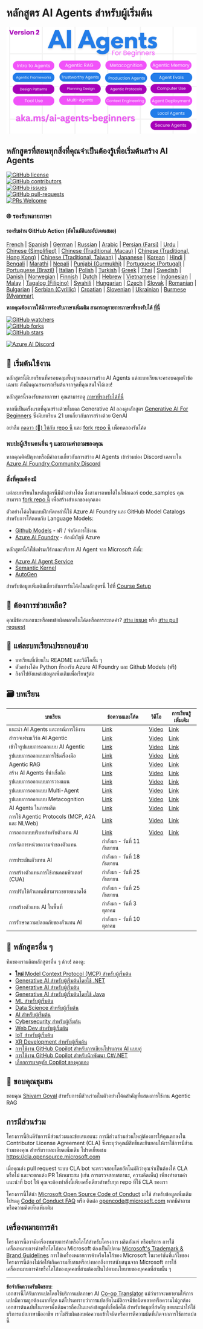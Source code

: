 <!--
CO_OP_TRANSLATOR_METADATA:
{
  "original_hash": "9cb9bf18040a36fb1d822b10e92e7c04",
  "translation_date": "2025-09-07T07:56:02+00:00",
  "source_file": "README.md",
  "language_code": "th"
}
-->
# หลักสูตร AI Agents สำหรับผู้เริ่มต้น

![Generative AI For Beginners](../../translated_images/repo-thumbnailv2.06f4a48036fde647f6ba4eb19f5651babe59bb30e972748afb349e47725d7601.th.png)

## หลักสูตรที่สอนทุกสิ่งที่คุณจำเป็นต้องรู้เพื่อเริ่มต้นสร้าง AI Agents

[![GitHub license](https://img.shields.io/github/license/microsoft/ai-agents-for-beginners.svg)](https://github.com/microsoft/ai-agents-for-beginners/blob/master/LICENSE?WT.mc_id=academic-105485-koreyst)  
[![GitHub contributors](https://img.shields.io/github/contributors/microsoft/ai-agents-for-beginners.svg)](https://GitHub.com/microsoft/ai-agents-for-beginners/graphs/contributors/?WT.mc_id=academic-105485-koreyst)  
[![GitHub issues](https://img.shields.io/github/issues/microsoft/ai-agents-for-beginners.svg)](https://GitHub.com/microsoft/ai-agents-for-beginners/issues/?WT.mc_id=academic-105485-koreyst)  
[![GitHub pull-requests](https://img.shields.io/github/issues-pr/microsoft/ai-agents-for-beginners.svg)](https://GitHub.com/microsoft/ai-agents-for-beginners/pulls/?WT.mc_id=academic-105485-koreyst)  
[![PRs Welcome](https://img.shields.io/badge/PRs-welcome-brightgreen.svg?style=flat-square)](http://makeapullrequest.com?WT.mc_id=academic-105485-koreyst)  

### 🌐 รองรับหลายภาษา

#### รองรับผ่าน GitHub Action (อัตโนมัติและอัปเดตเสมอ)

[French](../fr/README.md) | [Spanish](../es/README.md) | [German](../de/README.md) | [Russian](../ru/README.md) | [Arabic](../ar/README.md) | [Persian (Farsi)](../fa/README.md) | [Urdu](../ur/README.md) | [Chinese (Simplified)](../zh/README.md) | [Chinese (Traditional, Macau)](../mo/README.md) | [Chinese (Traditional, Hong Kong)](../hk/README.md) | [Chinese (Traditional, Taiwan)](../tw/README.md) | [Japanese](../ja/README.md) | [Korean](../ko/README.md) | [Hindi](../hi/README.md) | [Bengali](../bn/README.md) | [Marathi](../mr/README.md) | [Nepali](../ne/README.md) | [Punjabi (Gurmukhi)](../pa/README.md) | [Portuguese (Portugal)](../pt/README.md) | [Portuguese (Brazil)](../br/README.md) | [Italian](../it/README.md) | [Polish](../pl/README.md) | [Turkish](../tr/README.md) | [Greek](../el/README.md) | [Thai](./README.md) | [Swedish](../sv/README.md) | [Danish](../da/README.md) | [Norwegian](../no/README.md) | [Finnish](../fi/README.md) | [Dutch](../nl/README.md) | [Hebrew](../he/README.md) | [Vietnamese](../vi/README.md) | [Indonesian](../id/README.md) | [Malay](../ms/README.md) | [Tagalog (Filipino)](../tl/README.md) | [Swahili](../sw/README.md) | [Hungarian](../hu/README.md) | [Czech](../cs/README.md) | [Slovak](../sk/README.md) | [Romanian](../ro/README.md) | [Bulgarian](../bg/README.md) | [Serbian (Cyrillic)](../sr/README.md) | [Croatian](../hr/README.md) | [Slovenian](../sl/README.md) | [Ukrainian](../uk/README.md) | [Burmese (Myanmar)](../my/README.md)

**หากคุณต้องการให้มีการรองรับภาษาเพิ่มเติม สามารถดูรายการภาษาที่รองรับได้ [ที่นี่](https://github.com/Azure/co-op-translator/blob/main/getting_started/supported-languages.md)**

[![GitHub watchers](https://img.shields.io/github/watchers/microsoft/ai-agents-for-beginners.svg?style=social&label=Watch)](https://GitHub.com/microsoft/ai-agents-for-beginners/watchers/?WT.mc_id=academic-105485-koreyst)  
[![GitHub forks](https://img.shields.io/github/forks/microsoft/ai-agents-for-beginners.svg?style=social&label=Fork)](https://GitHub.com/microsoft/ai-agents-for-beginners/network/?WT.mc_id=academic-105485-koreyst)  
[![GitHub stars](https://img.shields.io/github/stars/microsoft/ai-agents-for-beginners.svg?style=social&label=Star)](https://GitHub.com/microsoft/ai-agents-for-beginners/stargazers/?WT.mc_id=academic-105485-koreyst)  

[![Azure AI Discord](https://dcbadge.limes.pink/api/server/kzRShWzttr)](https://discord.gg/kzRShWzttr)

## 🌱 เริ่มต้นใช้งาน

หลักสูตรนี้มีบทเรียนที่ครอบคลุมพื้นฐานของการสร้าง AI Agents แต่ละบทเรียนจะครอบคลุมหัวข้อเฉพาะ ดังนั้นคุณสามารถเริ่มต้นจากจุดที่คุณสนใจได้เลย!

หลักสูตรนี้รองรับหลายภาษา คุณสามารถดู [ภาษาที่รองรับได้ที่นี่](../..)

หากนี่เป็นครั้งแรกที่คุณสร้างด้วยโมเดล Generative AI ลองดูหลักสูตร [Generative AI For Beginners](https://aka.ms/genai-beginners) ซึ่งมีบทเรียน 21 บทเกี่ยวกับการสร้างด้วย GenAI

อย่าลืม [กดดาว (🌟) ให้กับ repo นี้](https://docs.github.com/en/get-started/exploring-projects-on-github/saving-repositories-with-stars?WT.mc_id=academic-105485-koreyst) และ [fork repo นี้](https://github.com/microsoft/ai-agents-for-beginners/fork) เพื่อทดลองรันโค้ด

### พบปะผู้เรียนคนอื่น ๆ และถามคำถามของคุณ

หากคุณติดปัญหาหรือมีคำถามเกี่ยวกับการสร้าง AI Agents เข้าร่วมช่อง Discord เฉพาะใน [Azure AI Foundry Community Discord](https://aka.ms/ai-agents/discord)

### สิ่งที่คุณต้องมี

แต่ละบทเรียนในหลักสูตรนี้มีตัวอย่างโค้ด ซึ่งสามารถพบได้ในโฟลเดอร์ code_samples คุณสามารถ [fork repo นี้](https://github.com/microsoft/ai-agents-for-beginners/fork) เพื่อสร้างสำเนาของคุณเอง

ตัวอย่างโค้ดในแบบฝึกหัดเหล่านี้ใช้ Azure AI Foundry และ GitHub Model Catalogs สำหรับการโต้ตอบกับ Language Models:

- [Github Models](https://aka.ms/ai-agents-beginners/github-models) - ฟรี / จำกัดการใช้งาน  
- [Azure AI Foundry](https://aka.ms/ai-agents-beginners/ai-foundry) - ต้องมีบัญชี Azure  

หลักสูตรนี้ยังใช้เฟรมเวิร์กและบริการ AI Agent จาก Microsoft ดังนี้:

- [Azure AI Agent Service](https://aka.ms/ai-agents-beginners/ai-agent-service)  
- [Semantic Kernel](https://aka.ms/ai-agents-beginners/semantic-kernel)  
- [AutoGen](https://aka.ms/ai-agents/autogen)  

สำหรับข้อมูลเพิ่มเติมเกี่ยวกับการรันโค้ดในหลักสูตรนี้ ไปที่ [Course Setup](./00-course-setup/README.md)

## 🙏 ต้องการช่วยเหลือ?

คุณมีข้อเสนอแนะหรือพบข้อผิดพลาดในโค้ดหรือการสะกดคำ? [สร้าง issue](https://github.com/microsoft/ai-agents-for-beginners/issues?WT.mc_id=academic-105485-koreyst) หรือ [สร้าง pull request](https://github.com/microsoft/ai-agents-for-beginners/pulls?WT.mc_id=academic-105485-koreyst)

## 📂 แต่ละบทเรียนประกอบด้วย

- บทเรียนที่เขียนใน README และวิดีโอสั้น ๆ  
- ตัวอย่างโค้ด Python ที่รองรับ Azure AI Foundry และ Github Models (ฟรี)  
- ลิงก์ไปยังแหล่งข้อมูลเพิ่มเติมเพื่อเรียนรู้ต่อ  

## 🗃️ บทเรียน

| **บทเรียน**                                 | **ข้อความและโค้ด**                               | **วิดีโอ**                                                  | **การเรียนรู้เพิ่มเติม**                                                             |
|----------------------------------------------|----------------------------------------------------|------------------------------------------------------------|----------------------------------------------------------------------------------------|
| แนะนำ AI Agents และกรณีการใช้งาน             | [Link](./01-intro-to-ai-agents/README.md)          | [Video](https://youtu.be/3zgm60bXmQk?si=z8QygFvYQv-9WtO1)  | [Link](https://aka.ms/ai-agents-beginners/collection?WT.mc_id=academic-105485-koreyst) |
| สำรวจเฟรมเวิร์ก AI Agentic                   | [Link](./02-explore-agentic-frameworks/README.md)  | [Video](https://youtu.be/ODwF-EZo_O8?si=Vawth4hzVaHv-u0H)  | [Link](https://aka.ms/ai-agents-beginners/collection?WT.mc_id=academic-105485-koreyst) |
| เข้าใจรูปแบบการออกแบบ AI Agentic            | [Link](./03-agentic-design-patterns/README.md)     | [Video](https://youtu.be/m9lM8qqoOEA?si=BIzHwzstTPL8o9GF)  | [Link](https://aka.ms/ai-agents-beginners/collection?WT.mc_id=academic-105485-koreyst) |
| รูปแบบการออกแบบการใช้เครื่องมือ              | [Link](./04-tool-use/README.md)                    | [Video](https://youtu.be/vieRiPRx-gI?si=2z6O2Xu2cu_Jz46N)  | [Link](https://aka.ms/ai-agents-beginners/collection?WT.mc_id=academic-105485-koreyst) |
| Agentic RAG                                   | [Link](./05-agentic-rag/README.md)                 | [Video](https://youtu.be/WcjAARvdL7I?si=gKPWsQpKiIlDH9A3)  | [Link](https://aka.ms/ai-agents-beginners/collection?WT.mc_id=academic-105485-koreyst) |
| สร้าง AI Agents ที่น่าเชื่อถือ               | [Link](./06-building-trustworthy-agents/README.md) | [Video](https://youtu.be/iZKkMEGBCUQ?si=jZjpiMnGFOE9L8OK ) | [Link](https://aka.ms/ai-agents-beginners/collection?WT.mc_id=academic-105485-koreyst) |
| รูปแบบการออกแบบการวางแผน                     | [Link](./07-planning-design/README.md)             | [Video](https://youtu.be/kPfJ2BrBCMY?si=6SC_iv_E5-mzucnC)  | [Link](https://aka.ms/ai-agents-beginners/collection?WT.mc_id=academic-105485-koreyst) |
| รูปแบบการออกแบบ Multi-Agent                  | [Link](./08-multi-agent/README.md)                 | [Video](https://youtu.be/V6HpE9hZEx0?si=rMgDhEu7wXo2uo6g)  | [Link](https://aka.ms/ai-agents-beginners/collection?WT.mc_id=academic-105485-koreyst) |
| รูปแบบการออกแบบ Metacognition                | [Link](./09-metacognition/README.md)               | [Video](https://youtu.be/His9R6gw6Ec?si=8gck6vvdSNCt6OcF)  | [Link](https://aka.ms/ai-agents-beginners/collection?WT.mc_id=academic-105485-koreyst) |
| AI Agents ในการผลิต                           | [Link](./10-ai-agents-production/README.md)        | [Video](https://youtu.be/l4TP6IyJxmQ?si=31dnhexRo6yLRJDl)  | [Link](https://aka.ms/ai-agents-beginners/collection?WT.mc_id=academic-105485-koreyst) |
| การใช้ Agentic Protocols (MCP, A2A และ NLWeb) | [Link](./11-agentic-protocols/README.md)           | [Video](https://youtu.be/X-Dh9R3Opn8)                      | [Link](https://aka.ms/ai-agents-beginners/collection?WT.mc_id=academic-105485-koreyst) |
| การออกแบบบริบทสำหรับตัวแทน AI            | [Link](./12-context-engineering/README.md)         | [Video](https://youtu.be/F5zqRV7gEag)                                 | [Link](https://aka.ms/ai-agents-beginners/collection?WT.mc_id=academic-105485-koreyst) |
| การจัดการหน่วยความจำของตัวแทน              | กำลังมา - วันที่ 11 กันยายน                        |                                                            |                                                                                        |
| การประเมินตัวแทน AI                         | กำลังมา - วันที่ 18 กันยายน                        |                                                            |                                                                                        |
| การสร้างตัวแทนการใช้งานคอมพิวเตอร์ (CUA)   | กำลังมา - วันที่ 25 กันยายน                        |                                                            |                                                                                        |
| การปรับใช้ตัวแทนที่สามารถขยายขนาดได้        | กำลังมา - วันที่ 25 กันยายน                        |                                                            |                                                                                        |
| การสร้างตัวแทน AI ในพื้นที่                 | กำลังมา - วันที่ 3 ตุลาคม                          |                                                            |                                                                                        |
| การรักษาความปลอดภัยของตัวแทน AI            | กำลังมา - วันที่ 10 ตุลาคม                         |                                                            |                                                                                        |

## 🎒 หลักสูตรอื่น ๆ

ทีมของเราผลิตหลักสูตรอื่น ๆ ด้วย! ลองดู:

- [**ใหม่** Model Context Protocol (MCP) สำหรับผู้เริ่มต้น](https://github.com/microsoft/mcp-for-beginners?WT.mc_id=academic-105485-koreyst)
- [Generative AI สำหรับผู้เริ่มต้นโดยใช้ .NET](https://github.com/microsoft/Generative-AI-for-beginners-dotnet?WT.mc_id=academic-105485-koreyst)
- [Generative AI สำหรับผู้เริ่มต้น](https://github.com/microsoft/generative-ai-for-beginners?WT.mc_id=academic-105485-koreyst)
- [Generative AI สำหรับผู้เริ่มต้นโดยใช้ Java](https://github.com/microsoft/generative-ai-for-beginners-java?WT.mc_id=academic-105485-koreyst)
- [ML สำหรับผู้เริ่มต้น](https://aka.ms/ml-beginners?WT.mc_id=academic-105485-koreyst)
- [Data Science สำหรับผู้เริ่มต้น](https://aka.ms/datascience-beginners?WT.mc_id=academic-105485-koreyst)
- [AI สำหรับผู้เริ่มต้น](https://aka.ms/ai-beginners?WT.mc_id=academic-105485-koreyst)
- [Cybersecurity สำหรับผู้เริ่มต้น](https://github.com/microsoft/Security-101??WT.mc_id=academic-96948-sayoung)
- [Web Dev สำหรับผู้เริ่มต้น](https://aka.ms/webdev-beginners?WT.mc_id=academic-105485-koreyst)
- [IoT สำหรับผู้เริ่มต้น](https://aka.ms/iot-beginners?WT.mc_id=academic-105485-koreyst)
- [XR Development สำหรับผู้เริ่มต้น](https://github.com/microsoft/xr-development-for-beginners?WT.mc_id=academic-105485-koreyst)
- [การใช้งาน GitHub Copilot สำหรับการเขียนโปรแกรม AI แบบคู่](https://aka.ms/GitHubCopilotAI?WT.mc_id=academic-105485-koreyst)
- [การใช้งาน GitHub Copilot สำหรับนักพัฒนา C#/.NET](https://github.com/microsoft/mastering-github-copilot-for-dotnet-csharp-developers?WT.mc_id=academic-105485-koreyst)
- [เลือกการผจญภัย Copilot ของคุณเอง](https://github.com/microsoft/CopilotAdventures?WT.mc_id=academic-105485-koreyst)

## 🌟 ขอบคุณชุมชน

ขอบคุณ [Shivam Goyal](https://www.linkedin.com/in/shivam2003/) สำหรับการมีส่วนร่วมในตัวอย่างโค้ดสำคัญที่แสดงการใช้งาน Agentic RAG 

## การมีส่วนร่วม

โครงการนี้ยินดีรับการมีส่วนร่วมและข้อเสนอแนะ การมีส่วนร่วมส่วนใหญ่ต้องการให้คุณตกลงใน
Contributor License Agreement (CLA) ซึ่งระบุว่าคุณมีสิทธิ์และยินยอมให้เราใช้การมีส่วนร่วมของคุณ สำหรับรายละเอียดเพิ่มเติม โปรดเยี่ยมชม 
<https://cla.opensource.microsoft.com>

เมื่อคุณส่ง pull request ระบบ CLA bot จะตรวจสอบโดยอัตโนมัติว่าคุณจำเป็นต้องให้ CLA หรือไม่ และจะตกแต่ง PR ให้เหมาะสม (เช่น การตรวจสอบสถานะ, ความคิดเห็น) เพียงทำตามคำแนะนำที่ bot ให้ คุณจะต้องทำสิ่งนี้เพียงครั้งเดียวสำหรับทุก repo ที่ใช้ CLA ของเรา

โครงการนี้ได้นำ [Microsoft Open Source Code of Conduct](https://opensource.microsoft.com/codeofconduct/) มาใช้
สำหรับข้อมูลเพิ่มเติม โปรดดู [Code of Conduct FAQ](https://opensource.microsoft.com/codeofconduct/faq/) หรือ
ติดต่อ [opencode@microsoft.com](mailto:opencode@microsoft.com) หากมีคำถามหรือความคิดเห็นเพิ่มเติม

## เครื่องหมายการค้า

โครงการนี้อาจมีเครื่องหมายการค้าหรือโลโก้สำหรับโครงการ ผลิตภัณฑ์ หรือบริการ การใช้เครื่องหมายการค้าหรือโลโก้ของ Microsoft ต้องเป็นไปตาม
[Microsoft's Trademark & Brand Guidelines](https://www.microsoft.com/legal/intellectualproperty/trademarks/usage/general)
การใช้เครื่องหมายการค้าหรือโลโก้ของ Microsoft ในเวอร์ชันที่แก้ไขของโครงการนี้ต้องไม่ก่อให้เกิดความสับสนหรือบ่งบอกถึงการสนับสนุนจาก Microsoft
การใช้เครื่องหมายการค้าหรือโลโก้ของบุคคลที่สามต้องเป็นไปตามนโยบายของบุคคลที่สามนั้น ๆ

---

**ข้อจำกัดความรับผิดชอบ**:  
เอกสารนี้ได้รับการแปลโดยใช้บริการแปลภาษา AI [Co-op Translator](https://github.com/Azure/co-op-translator) แม้ว่าเราจะพยายามให้การแปลมีความถูกต้องมากที่สุด แต่โปรดทราบว่าการแปลอัตโนมัติอาจมีข้อผิดพลาดหรือความไม่ถูกต้อง เอกสารต้นฉบับในภาษาดั้งเดิมควรถือเป็นแหล่งข้อมูลที่เชื่อถือได้ สำหรับข้อมูลที่สำคัญ ขอแนะนำให้ใช้บริการแปลภาษามืออาชีพ เราไม่รับผิดชอบต่อความเข้าใจผิดหรือการตีความผิดที่เกิดจากการใช้การแปลนี้